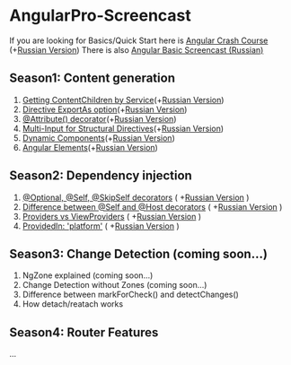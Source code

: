 # AngularPro-Screencast

If you are looking for Basics/Quick Start here is [Angular Crash Course](https://www.youtube.com/watch?v=5juzxptjRhA) (+[Russian Version](https://www.youtube.com/watch?v=zxYn6qJ8M4c))
There is also [Angular Basic Screencast (Russian)](https://www.youtube.com/playlist?list=PLDyvV36pndZF-vwsVB48ivZyNJ4ETBKNY)


## Season1: Content generation

1. [Getting ContentChildren by Service](https://www.youtube.com/watch?v=TknzOuainDQ)(+[Russian Version](https://www.youtube.com/watch?v=eo46g9s46bk))
2. [Directive ExportAs option](https://www.youtube.com/watch?v=DpbYk2oG0JI)(+[Russian Version](https://www.youtube.com/watch?v=v3gnN1OrqHU))
3. [@Attribute() decorator](https://www.youtube.com/watch?v=g4YLxXsAEhQ)(+[Russian Version](https://www.youtube.com/watch?v=2cfwJgG4-Qo))
4. [Multi-Input for Structural Directives](https://www.youtube.com/watch?v=6XQbI65O9jg)(+[Russian Version](https://www.youtube.com/watch?v=d9dt3QIAWDk))
5. [Dynamic Components](https://www.youtube.com/watch?v=sUFZI0144l4)(+[Russian Version](https://www.youtube.com/watch?v=C5Iw61jXBMo))
6. [Angular Elements](https://www.youtube.com/watch?v=ADx2etw_Flk)(+[Russian Version](https://www.youtube.com/watch?v=8uZmBZj_EfY))


## Season2: Dependency injection

1. [@Optional, @Self, @SkipSelf decorators](https://www.youtube.com/watch?v=fk9LEOjUs14) ( +[Russian Version](https://youtu.be/JTbgF07BHVQ) ) 
2. [Difference between @Self and @Host  decorators](https://www.youtube.com/watch?v=VrD3FQgv8ik)  ( +[Russian Version](https://youtu.be/7Mb3EihtwJY) )
3. [Providers vs ViewProviders](https://www.youtube.com/watch?v=SFZKB5iYOPQ)  ( +[Russian Version](https://www.youtube.com/watch?v=H4fB_g9fmCM) )
4. [ProvidedIn: 'platform'](https://youtu.be/_GjfTDECWOg)  ( +[Russian Version](https://www.youtube.com/watch?v=Z4nlCClVU4U) )



## Season3: Change Detection (coming soon...)
1. NgZone explained (coming soon...)
2. Change Detection without Zones  (coming soon...)
3. Difference between markForCheck() and detectChanges()
4. How detach/reatach works


## Season4: Router Features
...
